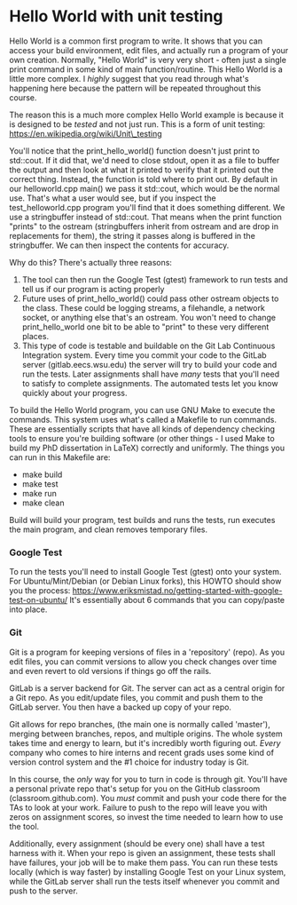 # Hello World with unit testing

Hello World is a common first program to write. It shows that you can access your build environment, edit files, and actually run a program of your own creation. Normally, "Hello World" is very very short - often just a single print command in some kind of main function/routine. This Hello World is a little more complex. I *highly* suggest that you read through what's happening here because the pattern will be repeated throughout this course.

The reason this is a much more complex Hello World example is because it is designed to be *tested* and not just run. This is a form of unit testing: https://en.wikipedia.org/wiki/Unit\_testing

You'll notice that the print\_hello\_world() function doesn't just print to std::cout. If it did that, we'd need to close stdout, open it as a file to buffer the output and then look at what it printed to verify that it printed out the correct thing. Instead, the function is told where to print out. By default in our helloworld.cpp main() we pass it std::cout, which would be the normal use. That's what a user would see, but if you inspect the test\_helloworld.cpp program you'll find that it does something different. We use a stringbuffer instead of std::cout. That means when the print function "prints" to the ostream (stringbuffers inherit from ostream and are drop in replacements for them), the string it passes along is buffered in the stringbuffer. We can then inspect the contents for accuracy.

Why do this? There's actually three reasons:
  1) The tool can then run the Google Test (gtest) framework to run tests and tell us if our program is acting properly
  2) Future uses of print\_hello\_world() could pass other ostream objects to the class. These could be logging streams, a filehandle, a network socket, or anything else that's an ostream. You won't need to change print\_hello\_world one bit to be able to "print" to these very different places.
  3) This type of code is testable and buildable on the Git Lab Continuous Integration system. Every time you commit your code to the GitLab server (gitlab.eecs.wsu.edu) the server will try to build your code and run the tests. Later assignments shall have *many* tests that you'll need to satisfy to complete assignments. The automated tests let you know quickly about your progress.

To build the Hello World program, you can use GNU Make to execute the commands. This system uses what's called a Makefile to run commands. These are essentially scripts that have all kinds of dependency checking tools to ensure you're building software (or other things - I used Make to build my PhD dissertation in LaTeX) correctly and uniformly. The things you can run in this Makefile are:
  * make build
  * make test
  * make run
  * make clean

Build will build your program, test builds and runs the tests, run executes the main program, and clean removes temporary files.

### Google Test

To run the tests you'll need to install Google Test (gtest) onto your system. For Ubuntu/Mint/Debian (or Debian Linux forks), this HOWTO should show you the process:
    https://www.eriksmistad.no/getting-started-with-google-test-on-ubuntu/
  It's essentially about 6 commands that you can copy/paste into place.

### Git

Git is a program for keeping versions of files in a 'repository' (repo). As you edit files, you can commit versions to allow you check changes over time and even revert to old versions if things go off the rails.

GitLab is a server backend for Git. The server can act as a central origin for a Git repo. As you edit/update files, you commit and push them to the GitLab server. You then have a backed up copy of your repo.

Git allows for repo branches, (the main one is normally called 'master'), merging between branches, repos, and multiple origins. The whole system takes time and energy to learn, but it's incredibly worth figuring out. *Every* company who comes to hire interns and recent grads uses some kind of version control system and the #1 choice for industry today is Git.

In this course, the *only* way for you to turn in code is through git.
You'll have a personal private repo that's setup for you on the GitHub classroom (classroom.github.com). You *must* commit and push your code there for the TAs to look at your work. Failure to push to the repo will leave you with zeros on assignment scores, so invest the time needed to learn how to use the tool.

Additionally, every assignment (should be every one) shall have a test harness with it. When your repo is given an assignment, these tests shall have failures, your job will be to make them pass. You can run these tests locally (which is way faster) by installing Google Test on your Linux system, while the GitLab server shall run the tests itself whenever you commit and push to the server.
